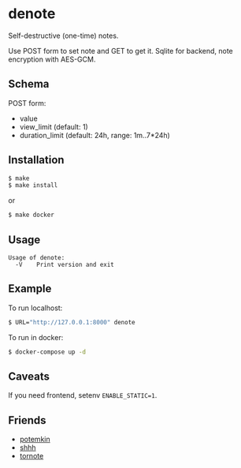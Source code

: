 # denote

Self-destructive (one-time) notes.

Use POST form to set note and GET to get it. Sqlite for backend, note encryption with AES-GCM.

## Schema

POST form:
- value
- view_limit (default: 1)
- duration_limit (default: 24h, range: 1m..7*24h)

## Installation
```sh
$ make
$ make install
```
or
```sh
$ make docker
```

## Usage
```text
Usage of denote:
  -V	Print version and exit
```

## Example

To run localhost:
```sh
$ URL="http://127.0.0.1:8000" denote
```

To run in docker:
```sh
$ docker-compose up -d
```

## Caveats

If you need frontend, setenv `ENABLE_STATIC=1`.

## Friends
- [potemkin](https://github.com/Termina1/potemkin)
- [shhh](https://github.com/smallwat3r/shhh)
- [tornote](https://github.com/osminogin/tornote)
